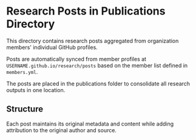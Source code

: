 # Research Posts in Publications Directory

This directory contains research posts aggregated from organization members' individual GitHub profiles.

Posts are automatically synced from member profiles at `USERNAME.github.io/research/posts` based on the member list defined in `members.yml`.

The posts are placed in the publications folder to consolidate all research outputs in one location.

## Structure

Each post maintains its original metadata and content while adding attribution to the original author and source.